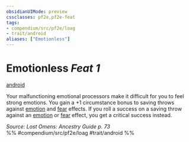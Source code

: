 ```yaml
---
obsidianUIMode: preview
cssclasses: pf2e,pf2e-feat
tags:
- compendium/src/pf2e/loag
- trait/android
aliases: ["Emotionless"]
---
```

# Emotionless  *Feat 1*  
[android](rules/traits/android-loag.md "Android Ancestry & Heritage Trait")  


Your malfunctioning emotional processors make it difficult for you to feel strong emotions. You gain a +1 circumstance bonus to saving throws against [emotion](rules/traits/emotion.md "Emotion Effect Trait") and [fear](rules/traits/fear.md "Fear Effect Trait") effects. If you roll a success on a saving throw against an [emotion](rules/traits/emotion.md "Emotion Effect Trait") or [fear](rules/traits/fear.md "Fear Effect Trait") effect, you get a critical success instead.

*Source: Lost Omens: Ancestry Guide p. 73*  
%% #compendium/src/pf2e/loag #trait/android %%